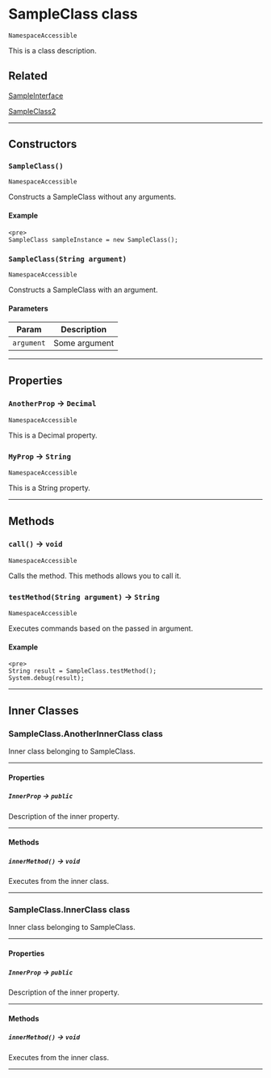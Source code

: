 # SampleClass class

`NamespaceAccessible`

This is a class description.

## Related

[SampleInterface](/Sample-Interfaces/SampleInterface.md)


[SampleClass2](/Sample-Classes/SampleClass2.md)

---
## Constructors
### `SampleClass()`

`NamespaceAccessible`

Constructs a SampleClass without any arguments.
#### Example
```
<pre>
SampleClass sampleInstance = new SampleClass();
```

### `SampleClass(String argument)`

`NamespaceAccessible`

Constructs a SampleClass with an argument.
#### Parameters

| Param | Description |
| ----- | ----------- |
|`argument` |  Some argument |

---
## Properties

### `AnotherProp` → `Decimal`

`NamespaceAccessible`

This is a Decimal property.

### `MyProp` → `String`

`NamespaceAccessible`

This is a String property.

---
## Methods
### `call()` → `void`

`NamespaceAccessible`

Calls the method. This methods allows you to call it.

### `testMethod(String argument)` → `String`

`NamespaceAccessible`

Executes commands based on the passed in argument.

#### Example
```
<pre>
String result = SampleClass.testMethod();
System.debug(result);
```

---
## Inner Classes

### SampleClass.AnotherInnerClass class

Inner class belonging to SampleClass.

---
#### Properties

##### `InnerProp` → `public`

Description of the inner property.

---
#### Methods
##### `innerMethod()` → `void`

Executes from the inner class.

---
### SampleClass.InnerClass class

Inner class belonging to SampleClass.

---
#### Properties

##### `InnerProp` → `public`

Description of the inner property.

---
#### Methods
##### `innerMethod()` → `void`

Executes from the inner class.

---

